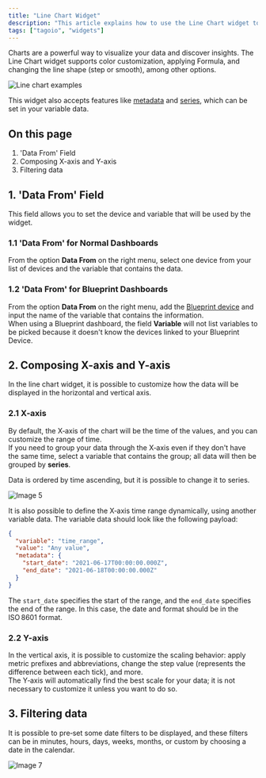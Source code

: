 ```yaml
---
title: "Line Chart Widget"
description: "This article explains how to use the Line Chart widget to visualize data in TagoIO, including customization options and how to configure the widget's data source. It also lists the main sections covered and related articles."
tags: ["tagoio", "widgets"]
---
```

Charts are a powerful way to visualize your data and discover insights. The Line Chart widget supports color customization, applying Formula, and changing the line shape (step or smooth), among other options.

![Line chart examples](/docs_imagem/tagoio/line-chart-widget-2.png)

This widget also accepts features like [metadata](/docs/tagoio/payload-parser/metadata) and [series](/docs/tagoio/devices/grouping-variables), which can be set in your variable data.

## On this page
1. 'Data From' Field  
2. Composing X-axis and Y-axis  
3. Filtering data

## 1. 'Data From' Field
This field allows you to set the device and variable that will be used by the widget.

### 1.1 'Data From' for Normal Dashboards
From the option **Data From** on the right menu, select one device from your list of devices and the variable that contains the data.

### 1.2 'Data From' for Blueprint Dashboards
From the option **Data From** on the right menu, add the [Blueprint device](/docs/tagoio/devices/blueprint-devices-entities) and input the name of the variable that contains the information.  
When using a Blueprint dashboard, the field **Variable** will not list variables to be picked because it doesn't know the devices linked to your Blueprint Device.


## 2. Composing X-axis and Y-axis
In the line chart widget, it is possible to customize how the data will be displayed in the horizontal and vertical axis.

### 2.1 X-axis
By default, the X‑axis of the chart will be the time of the values, and you can customize the range of time.  
If you need to group your data through the X‑axis even if they don't have the same time, select a variable that contains the group; all data will then be grouped by **series**.

Data is ordered by time ascending, but it is possible to change it to series.

![Image 5](/docs_imagem/tagoio/Captura-20de-20tela-20de-202021-06-17-2016-32-49-2mY.png)

It is also possible to define the X‑axis time range dynamically, using another variable data. The variable data should look like the following payload:

```json
{
  "variable": "time_range",
  "value": "Any value",
  "metadata": {
    "start_date": "2021-06-17T00:00:00.000Z",
    "end_date": "2021-06-18T00:00:00.000Z"
  }
}
```

The `start_date` specifies the start of the range, and the `end_date` specifies the end of the range. In this case, the date and format should be in the ISO 8601 format.

### 2.2 Y-axis
In the vertical axis, it is possible to customize the scaling behavior: apply metric prefixes and abbreviations, change the step value (represents the difference between each tick), and more.  
The Y‑axis will automatically find the best scale for your data; it is not necessary to customize it unless you want to do so.

## 3. Filtering data
It is possible to pre‑set some date filters to be displayed, and these filters can be in minutes, hours, days, weeks, months, or custom by choosing a date in the calendar.

![Image 7](/docs_imagem/tagoio/filteringData-e2c.gif)